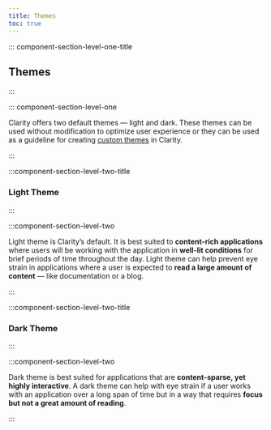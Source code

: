 ```yaml
---
title: Themes
toc: true
---
```


::: component-section-level-one-title

## Themes

:::

::: component-section-level-one

Clarity offers two default themes — light and dark. These themes can be used without modification to optimize user experience or they can be used as a guideline for creating [custom themes](/foundation/themes/usage/#custom-theme) in Clarity.

:::

:::component-section-level-two-title

### Light Theme

:::

:::component-section-level-two

<div class="clr-row">
<div class="clr-col" cds-layout="vertical align:top">

Light theme is Clarity’s default. It is best suited to **content-rich applications** where users will be working with the application in **well-lit conditions** for brief periods of time throughout the day. Light theme can help prevent eye strain in applications where a user is expected to **read a large amount of content** — like documentation or a blog.

</div>
<div class="clr-col" cds-layout="vertical align:top">
<ClrImage width="100%" alt="Light Theme" src="/images/foundation/themes/theme-light.svg" />
</div>
</div>

:::

:::component-section-level-two-title

### Dark Theme

:::

:::component-section-level-two

<div class="clr-row">
<div class="clr-col" cds-layout="vertical align:top">

Dark theme is best suited for applications that are **content-sparse, yet highly interactive**. A dark theme can help with eye strain if a user works with an application over a long span of time but in a way that requires **focus but not a great amount of reading**.

</div>
<div class="clr-col" cds-layout="vertical align:top">
<ClrImage width="100%" alt="Dark Theme" src="/images/foundation/themes/theme-dark.svg" />
</div>
</div>

:::

